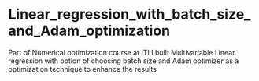 # Linear_regression_with_batch_size_and_Adam_optimization
Part of Numerical optimization course at ITI I built Multivariable Linear regression with option of choosing batch size and Adam optimizer  as a optimization technique to enhance the results 

